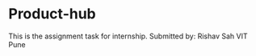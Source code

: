 # Product-hub
This is the assignment task for internship.
Submitted by: Rishav Sah
              VIT Pune
